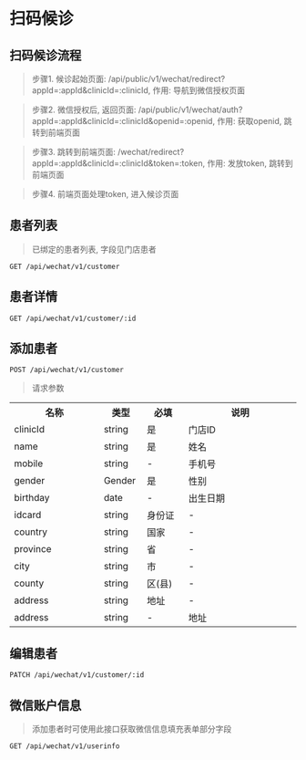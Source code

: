 # 扫码候诊

## 扫码候诊流程

>步骤1. 候诊起始页面: /api/public/v1/wechat/redirect?appId=:appId&clinicId=:clinicId, 作用: 导航到微信授权页面

>步骤2. 微信授权后, 返回页面: /api/public/v1/wechat/auth?appId=:appId&clinicId=:clinicId&openid=:openid, 作用: 获取openid, 跳转到前端页面

>步骤3. 跳转到前端页面: /wechat/redirect?appId=:appId&clinicId=:clinicId&token=:token, 作用: 发放token, 跳转到前端页面

>步骤4. 前端页面处理token, 进入候诊页面

## 患者列表
>已绑定的患者列表, 字段见门店患者

```
GET /api/wechat/v1/customer
```

## 患者详情

```
GET /api/wechat/v1/customer/:id
```

## 添加患者

```
POST /api/wechat/v1/customer
```

>请求参数
<table>
    <tr>
        <th style="width:150px;">名称</th>
        <th style="width:60px;">类型</th>
        <th style="width:60px;">必填</th>
        <th style="width:200px;">说明</th>
    </tr>
    <tr>
        <td>clinicId</td>
        <td>string</td>
        <td>是</td>
        <td>门店ID</td>
    </tr>
    <tr>
        <td>name</td>
        <td>string</td>
        <td>是</td>
        <td>姓名</td>
    </tr>
    <tr>
        <td>mobile</td>
        <td>string</td>
        <td>-</td>
        <td>手机号</td>
    </tr>
    <tr>
        <td>gender</td>
        <td>Gender</td>
        <td>是</td>
        <td>性别</td>
    </tr>
    <tr>
        <td>birthday</td>
        <td>date</td>
        <td>-</td>
        <td>出生日期</td>
    </tr>
    <tr>
        <td>idcard</td>
        <td>string</td>
        <td>身份证</td>
        <td>-</td>
    </tr>
    <tr>
        <td>country</td>
        <td>string</td>
        <td>国家</td>
        <td>-</td>
    </tr>
    <tr>
        <td>province</td>
        <td>string</td>
        <td>省</td>
        <td>-</td>
    </tr>
    <tr>
        <td>city</td>
        <td>string</td>
        <td>市</td>
        <td>-</td>
    </tr>
    <tr>
        <td>county</td>
        <td>string</td>
        <td>区(县)</td>
        <td>-</td>
    </tr>
    <tr>
        <td>address</td>
        <td>string</td>
        <td>地址</td>
        <td>-</td>
    </tr>
    <tr>
        <td>address</td>
        <td>string</td>
        <td>-</td>
        <td>地址</td>
    </tr>
</table>

## 编辑患者

```
PATCH /api/wechat/v1/customer/:id
```

## 微信账户信息

>添加患者时可使用此接口获取微信信息填充表单部分字段

```
GET /api/wechat/v1/userinfo
```
